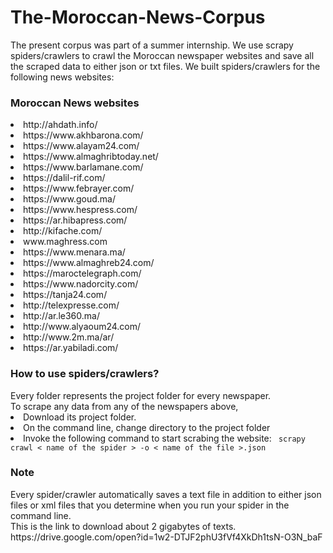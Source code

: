# The-Moroccan-News-Corpus

The present corpus was part of a summer internship. We use scrapy spiders/crawlers to crawl the Moroccan newspaper websites and save all the scraped data to either json or txt files. We built spiders/crawlers for the following news websites:
<h3>Moroccan News websites</h3>
<li>http://ahdath.info/</li>
<li>https://www.akhbarona.com/</li>
<li>https://www.alayam24.com/</li>
<li>https://www.almaghribtoday.net/</li>
<li>https://www.barlamane.com/</li>
<li>https://dalil-rif.com/</li>
<li> https://www.febrayer.com/</li>
<li>https://www.goud.ma/</li>
<li>https://www.hespress.com/</li>
<li>https://ar.hibapress.com/</li>
<li>http://kifache.com/</li>
<li>www.maghress.com</li>
<li>https://www.menara.ma/</li>
<li>https://www.almaghreb24.com/</li>
<li>https://maroctelegraph.com/</li>
<li>https://www.nadorcity.com/</li>
<li>https://tanja24.com/</li>
<li>http://telexpresse.com/</li>
<li>http://ar.le360.ma/</li>
<li>http://www.alyaoum24.com/</li>
<li>http://www.2m.ma/ar/</li>
<li>https://ar.yabiladi.com/</li>

<h3>How to use spiders/crawlers?</h3>
Every folder represents the project folder for every newspaper.<br>
To scrape any data from any of the newspapers above,<br> 
<li>Download its project folder.</li>
<li>On the command line, change directory to the project folder</li>
<li>Invoke the following command to start scrabing the website: <code> scrapy crawl < name of the spider > -o < name of the file >.json</code></li>

<h3>Note</h3>
Every spider/crawler automatically saves a text file in addition to either json files or xml files that you determine when you run your spider in the command line.<br>
This is the link to download about 2 gigabytes of texts. https://drive.google.com/open?id=1w2-DTJF2phU3fVf4XkDh1tsN-O3N_baF
